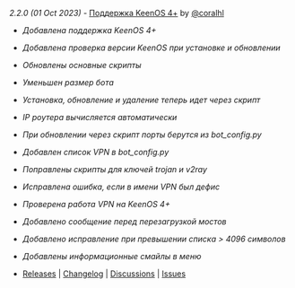 *2.2.0 (01 Oct 2023) -* [Поддержка KeenOS 4+](https://github.com/coralhl/bypass_keenetic/releases/tag/2.2.0) by [@coralhl](https://github.com/coralhl)
- *Добавлена поддержка KeenOS 4+*
- *Добавлена проверка версии KeenOS при установке и обновлении*
- *Обновлены основные скрипты*
- *Уменьшен размер бота*
- *Установка, обновление и удаление теперь идет через скрипт*
- *IP роутера вычисляется автоматически*
- *При обновлении через скрипт порты берутся из bot_config.py*
- *Добавлен список VPN в bot_config.py*
- *Поправлены скрипты для ключей trojan и v2ray*
- *Исправлена ошибка, если в имени VPN был дефис*
- *Проверена работа VPN на KeenOS 4+*
- *Добавлено сообщение перед перезагрузкой мостов*
- *Добавлено исправление при превышении списка > 4096 символов*
- *Добавлены информационные смайлы в меню*

- [Releases](https://github.com/coralhl/bypass_keenetic/releases) | [Changelog](https://github.com/coralhl/bypass_keenetic/blob/main/CHANGELOG.md) | [Discussions](https://github.com/coralhl/bypass_keenetic/discussions) | [Issues](https://github.com/coralhl/bypass_keenetic/issues)